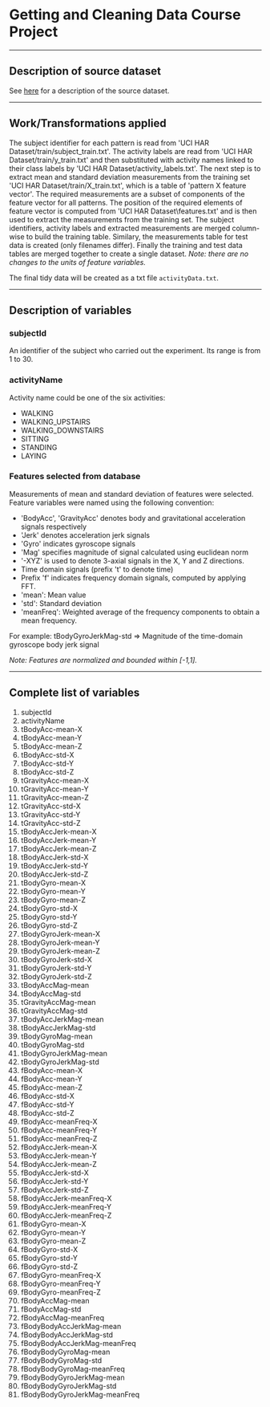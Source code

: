 
# Getting and Cleaning Data Course Project


***


## Description of source dataset

See [here][1] for a description of the source dataset. 


***


## Work/Transformations applied

The subject identifier for each pattern is read from 'UCI HAR Dataset/train/subject_train.txt'. The activity labels are read from 'UCI HAR Dataset/train/y_train.txt' and then substituted with activity names linked to their class labels by 'UCI HAR Dataset/activity_labels.txt'. The next step is to extract mean and standard deviation measurements from the training set 'UCI HAR Dataset/train/X_train.txt', which is a table of 'pattern X feature vector'. The required measurements are a subset of components of the feature vector for all patterns. The position of the required elements of feature vector is computed from 'UCI HAR Dataset\features.txt' and is then used to extract the measurements from the training set. The subject identifiers, activity labels and extracted measurements are merged column-wise to build the training table. Similary, the measurements table for test data is created (only filenames differ). Finally the training and test data tables are merged together to create a single dataset. *Note: there are no changes to the units of feature variables.*

The final tidy data will be created as a txt file `activityData.txt`.


***


## Description of variables

### subjectId

An identifier of the subject who carried out the experiment. Its range is from 1 to 30. 

### activityName 

Activity name could be one of the six activities: 

- WALKING
- WALKING_UPSTAIRS
- WALKING_DOWNSTAIRS
- SITTING
- STANDING
- LAYING


### Features selected from database 

Measurements of mean and standard deviation of features were selected. Feature variables were named using the following convention:
    
* 'BodyAcc', 'GravityAcc' denotes body and gravitational acceleration signals respectively
* 'Jerk' denotes acceleration jerk signals
* 'Gyro' indicates gyroscope signals
* 'Mag' specifies magnitude of signal calculated using euclidean norm
* '-XYZ' is used to denote 3-axial signals in the X, Y and Z directions.
* Time domain signals (prefix 't' to denote time)
* Prefix 'f' indicates frequency domain signals, computed by applying FFT.
* 'mean': Mean value
* 'std': Standard deviation
* 'meanFreq': Weighted average of the frequency components to obtain a mean frequency.

For example: tBodyGyroJerkMag-std => Magnitude of the time-domain gyroscope body jerk signal
    
*Note: Features are normalized and bounded within [-1,1].*


***


## Complete list of variables

1.	subjectId
2.	activityName
3.	tBodyAcc-mean-X
4.	tBodyAcc-mean-Y
5.	tBodyAcc-mean-Z
6.	tBodyAcc-std-X
7.	tBodyAcc-std-Y
8.	tBodyAcc-std-Z
9.	tGravityAcc-mean-X
10.	tGravityAcc-mean-Y
11.	tGravityAcc-mean-Z
12.	tGravityAcc-std-X
13.	tGravityAcc-std-Y
14.	tGravityAcc-std-Z
15.	tBodyAccJerk-mean-X
16.	tBodyAccJerk-mean-Y
17.	tBodyAccJerk-mean-Z
18.	tBodyAccJerk-std-X
19.	tBodyAccJerk-std-Y
20.	tBodyAccJerk-std-Z
21.	tBodyGyro-mean-X
22.	tBodyGyro-mean-Y
23.	tBodyGyro-mean-Z
24.	tBodyGyro-std-X
25.	tBodyGyro-std-Y
26.	tBodyGyro-std-Z
27.	tBodyGyroJerk-mean-X
28.	tBodyGyroJerk-mean-Y
29.	tBodyGyroJerk-mean-Z
30.	tBodyGyroJerk-std-X
31.	tBodyGyroJerk-std-Y
32.	tBodyGyroJerk-std-Z
33.	tBodyAccMag-mean
34.	tBodyAccMag-std
35.	tGravityAccMag-mean
36.	tGravityAccMag-std
37.	tBodyAccJerkMag-mean
38.	tBodyAccJerkMag-std
39.	tBodyGyroMag-mean
40.	tBodyGyroMag-std
41.	tBodyGyroJerkMag-mean
42.	tBodyGyroJerkMag-std
43.	fBodyAcc-mean-X
44.	fBodyAcc-mean-Y
45.	fBodyAcc-mean-Z
46.	fBodyAcc-std-X
47.	fBodyAcc-std-Y
48.	fBodyAcc-std-Z
49.	fBodyAcc-meanFreq-X
50.	fBodyAcc-meanFreq-Y
51.	fBodyAcc-meanFreq-Z
52.	fBodyAccJerk-mean-X
53.	fBodyAccJerk-mean-Y
54.	fBodyAccJerk-mean-Z
55.	fBodyAccJerk-std-X
56.	fBodyAccJerk-std-Y
57.	fBodyAccJerk-std-Z
58.	fBodyAccJerk-meanFreq-X
59.	fBodyAccJerk-meanFreq-Y
60.	fBodyAccJerk-meanFreq-Z
61.	fBodyGyro-mean-X
62.	fBodyGyro-mean-Y
63.	fBodyGyro-mean-Z
64.	fBodyGyro-std-X
65.	fBodyGyro-std-Y
66.	fBodyGyro-std-Z
67.	fBodyGyro-meanFreq-X
68.	fBodyGyro-meanFreq-Y
69.	fBodyGyro-meanFreq-Z
70.	fBodyAccMag-mean
71.	fBodyAccMag-std
72.	fBodyAccMag-meanFreq
73.	fBodyBodyAccJerkMag-mean
74.	fBodyBodyAccJerkMag-std
75.	fBodyBodyAccJerkMag-meanFreq
76.	fBodyBodyGyroMag-mean
77.	fBodyBodyGyroMag-std
78.	fBodyBodyGyroMag-meanFreq
79.	fBodyBodyGyroJerkMag-mean
80.	fBodyBodyGyroJerkMag-std
81.	fBodyBodyGyroJerkMag-meanFreq


[1]: http://archive.ics.uci.edu/ml/datasets/Human+Activity+Recognition+Using+Smartphones








